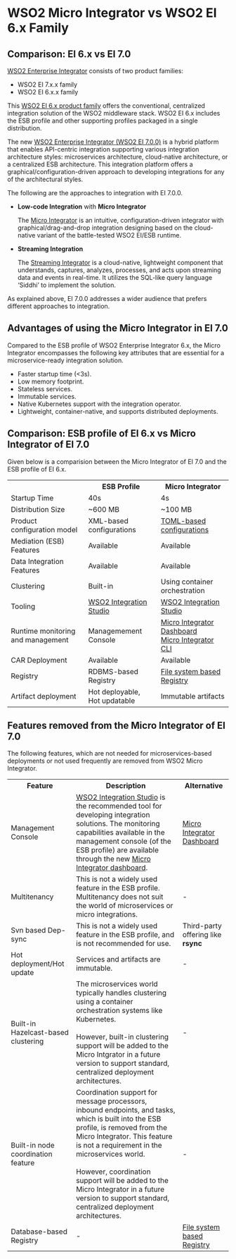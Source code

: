 # WSO2 Micro Integrator vs WSO2 EI 6.x Family

## Comparison: EI 6.x vs EI 7.0

[WSO2 Enterprise Integrator](https://wso2.com/platform) consists of two product families:

-	WSO2 EI 7.x.x family
-	WSO2 EI 6.x.x family
 
This [WSO2 EI 6.x product family](http://docs.wso2.com/enterprise-integrator) offers the conventional, centralized integration solution of the WSO2 middleware stack. WSO2 EI 6.x includes the ESB profile and other supporting profiles packaged in a single distribution.
 
The new [WSO2 Enterprise Integrator (WSO2 EI 7.0.0)](https://ei.docs.wso2.com/en/latest/) is a hybrid platform that enables API-centric integration supporting various integration architecture styles: microservices architecture, cloud-native architecture, or a centralized ESB architecture. This integration platform offers a graphical/configuration-driven approach to developing integrations for any of the architectural styles.
 
The following are the approaches to integration with EI 7.0.0.
 
-   **Low-code Integration** with **Micro Integrator**

    The [Micro Integrator](../../overview/introduction) is an intuitive, configuration-driven integrator with graphical/drag-and-drop integration designing based on the cloud-native variant of the battle-tested WSO2 EI/ESB runtime.
 
-   **Streaming Integration**

    The [Streaming Integrator](https://ei.docs.wso2.com/en/latest/streaming-integrator/overview/overview/) is a cloud-native, lightweight component that understands, captures, analyzes, processes, and acts upon streaming data and events in real-time. It utilizes the SQL-like query language ‘Siddhi’ to implement the solution.

As explained above, EI 7.0.0 addresses a wider audience that prefers different approaches to integration.

## Advantages of using the Micro Integrator in EI 7.0

Compared to the ESB profile of WSO2 Enterprise Integrator 6.x, the Micro Integrator encompasses the following key attributes that are essential for a microservice-ready integration solution.

-	Faster startup time (<3s).
-	Low memory footprint.
-	Stateless services.
-	Immutable services.
-	Native Kubernetes support with the integration operator. 
-	Lightweight, container-native, and supports distributed deployments. 

## Comparison: ESB profile of EI 6.x vs Micro Integrator of EI 7.0

Given below is a comparision between the Micro Integrator of EI 7.0 and the ESB profile of EI 6.x.

<table>
	<tr>
		<th></th>
		<th>ESB Profile</th>
		<th>Micro Integrator</th>
	</tr>
	<tr>
		<td>
			Startup Time
		</td>
		<td>
			40s
		</td>
		<td>
			4s
		</td>
	</tr>
	<tr>
		<td>
			Distribution Size
		</td>
		<td>
			~600 MB
		</td>
		<td>
			~100 MB
		</td>
	</tr>
	<tr>
		<td>
			Product configuration model
		</td>
		<td>
			XML-based configurations
		</td>
		<td>
			<a href="../../references/config-catalog">TOML-based configurations</a>
		</td>
	</tr>
	<tr>
		<td>
			Mediation (ESB) Features
		</td>
		<td>
			Available
		</td>
		<td>
			Available
		</td>
	</tr>
	<tr>
		<td>
			Data Integration Features
		</td>
		<td>
			Available
		</td>
		<td>
			Available
		</td>
	</tr>
	<tr>
		<td>
			Clustering
		</td>
		<td>
			Built-in
		</td>
		<td>
			Using container orchestration
		</td>
	</tr>
	<tr>
		<td>
			Tooling
		</td>
		<td>
			<a href="../../develop/WSO2-Integration-Studio">WSO2 Integration Studio</a>
		</td>
		<td>
			<a href="../../develop/WSO2-Integration-Studio">WSO2 Integration Studio</a>
		</td>
	</tr>
	<tr>
		<td>
			Runtime monitoring and management
		</td>
		<td>
			Managemement Console
		</td>
		<td>
			<a href="../../administer-and-observe/working-with-monitoring-dashboard">Micro Integrator Dashboard</a></br>
			<a href="../../administer-and-observe/using-the-command-line-interface">Micro Integrator CLI</a>
		</td>
	</tr>
	<tr>
		<td>
			CAR Deployment
		</td>
		<td>
			Available
		</td>
		<td>
			Available
		</td>
	</tr>
	<tr>
		<td>
			Registry
		</td>
		<td>
			RDBMS-based Registry
		</td>
		<td>
			<a href="../../setup/deployment/file_based_registry">File system based Registry</a>
		</td>
	</tr>
	<tr>
		<td>
			Artifact deployment
		</td>
		<td>
			Hot deployable,</br>
			Hot updatable
		</td>
		<td>
			Immutable artifacts
		</td>
	</tr>
</table>

## Features removed from the Micro Integrator of EI 7.0

The following features, which are not needed for microservices-based deployments or not used frequently are removed from WSO2 Micro Integrator.

<table>
	<tr>
		<th>
			Feature
		</th>
		<th>
			Description
		</th>
		<th>
			Alternative
		</th>
	</tr>
	<tr>
		<td>
			Management Console
		</td>
		<td>
			<a href="../../develop/WSO2-Integration-Studio">WSO2 Integration Studio</a> is the recommended tool for developing integration solutions. The monitoring capabilities available in the management console (of the ESB profile) are available through the new <a href="../../administer-and-observe/working-with-monitoring-dashboard">Micro Integrator dashboard</a>.
		</td>
		<td>
			<a href="../../administer-and-observe/working-with-monitoring-dashboard">Micro Integrator Dashboard</a>
		</td>
	</tr>
	<tr>
		<td>
			Multitenancy
		</td>
		<td>
			This is not a widely used feature in the ESB profile. Multitenancy does not suit the world of microservices or micro integrations.
		</td>
		<td>
			-
		</td>
	</tr>
	<tr>
		<td>
			Svn based Dep-sync
		</td>
		<td>
			This is not a widely used feature in the ESB profile, and is not recommended for use.
		</td>
		<td>
			Third-party offering like <b>rsync</b>
		</td>
	</tr>
	<tr>
		<td>
			Hot deployment/Hot update
		</td>
		<td>
			Services and artifacts are immutable.
		</td>
		<td>
			-
		</td>
	</tr>
	<tr>
		<td>
			Built-in Hazelcast-based clustering
		</td>
		<td>
			The microservices world typically handles clustering using a container orchestration systems like Kubernetes.</br></br>However, built-in clustering support will be added to the Micro Intgrator in a future version to support standard, centralized deployment architectures.
		</td>
		<td>
			-
		</td>
	</tr>
	<tr>
		<td>
			Built-in node coordination feature
		</td>
		<td>
			Coordination support for message processors, inbound endpoints, and tasks, which is built into the ESB profile, is removed from the Micro Integrator. This feature is not a requirement in the microservices world.</br></br> However, coordination support will be added to the Micro Integrator in a future version to support standard, centralized deployment architectures.
		</td>
		<td>
			-
		</td>
	</tr>
	<tr>
		<td>
			Database-based Registry
		</td>
		<td>
			-
		</td>
		<td>
			<a href="../../setup/deployment/file_based_registry">File system based Registry</a>
		</td>
	</tr>
</table>
